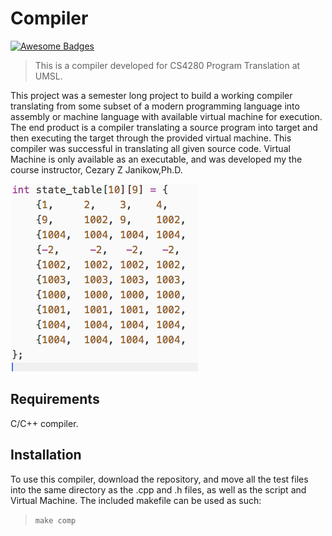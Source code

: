 # Compiler

[![Awesome Badges](https://img.shields.io/badge/badges-awesome-green.svg)](https://github.com/Naereen/badges)

> This is a compiler developed for CS4280 Program Translation at UMSL.

This project was a semester long project to build a working compiler translating from some subset of a modern programming language into assembly or machine language with available virtual machine for execution. The end product is a compiler translating a source program into target and then executing the target through the provided virtual machine.  This compiler was successful in translating all given source code. Virtual Machine is only available as an executable, and was developed my the course instructor, Cezary Z Janikow,Ph.D.

![Picture](https://github.com/thetotaljim/Compiler/blob/master/Assets/stateTableThumb.png)

## Requirements

C/C++ compiler.

## Installation

To use this compiler, download the repository, and move all the test files into the same directory as the .cpp and .h files, as well as the script and Virtual Machine.  The included makefile can be used as such:

> `make comp`

